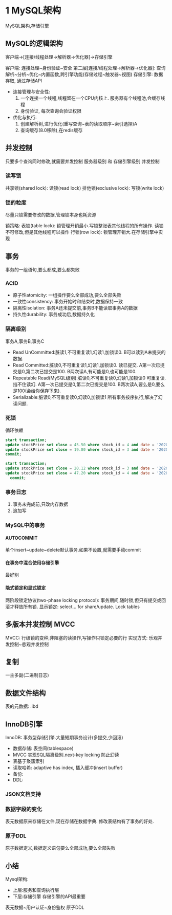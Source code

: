# 1 MySQL架构
MySQL架构,存储引擎
## MySQL的逻辑架构
客户端->[连接/线程处理->解析器->优化器]->存储引擎

客户端: 连接处理~身份验证~安全
第二层[连接/线程处理->解析器->优化器]: 查询解析~分析~优化~内置函数,跨引擎功能(存储过程~触发器~视图)
存储引擎: 数据存取, 通过存储API

- 连接管理与安全性: 
  1. 一个连接一个线程,线程留在一个CPU内核上. 服务器有个线程池,会缓存线程
  2. 身份验证, 每次查询会验证权限
- 优化与执行:
    1. 创建解析树,进行优化(重写查询~表的读取顺序~索引选择)A
    2. 查询缓存(8.0移除),在redis缓存

## 并发控制
只要多个查询同时修改,就需要并发控制
服务器级别 和 存储引擎级别 并发控制

### 读写锁
共享锁(shared lock): 读锁(read lock)
排他锁(exclusive lock): 写锁(write lock)

### 锁的粒度
尽量只锁需要修改的数据,管理锁本身也耗资源

锁策略:
表锁(table lock): 锁管理开销最小.写锁整张表其他线程的所有操作. 读锁不可修改,但是其他线程可以操作
行锁(row lock): 锁管理开销大.在存储引擎中实现

## 事务
事务的一组语句,要么都成,要么都失败
### ACID
- 原子性atomicity: 一组操作要么全部成功,要么全部失败
- 一致性consistency: 事务开始时和结束时,数据保持一致
- 隔离性isolation: 事务A还未提交前,事务B不能读取事务A的数据
- 持久性durability: 事务成功后,数据持久化

### 隔离级别
事务A,事务B,事务C
- Read UnCommitted:脏读1,不可重复读1,幻读1,加锁读0. 
  B可以读到A未提交的数据.
- Read Committed:脏读0,不可重复读1,幻读1,加锁读0. 
  读已提交. A第一次已提交是0,第二次已提交是100. B两次读A,有可能是0,也可能是100.
- Repeatable Read(MySQL级别):脏读0,不可重复读0,幻读1,加锁读0
  可重复读.挡不住读幻. A第一次已提交是0,第二次已提交是100. B两次读A,要么是0,要么是100(会给你保存下来).
- Serializable:脏读0,不可重复读0,幻读0,加锁读1  所有事务按序执行,解决了幻读问题.
### 死锁
循环依赖
```sql
start transaction;
update stockPrice set close = 45.50 where stock_id = 4 and date = '2020-05-01;'
update stockPrice set close = 19.80 where stock_id = 3 and date = '2020-05-02;'
commit;

start transaction;
update stockPrice set close = 20.12 where stock_id = 3 and date = '2020-05-02;'
update stockPrice set close = 47.20 where stock_id = 4 and date = '2020-05-01;'
  commit;
```
### 事务日志
1. 事务未完成前,只改内存数据
2. 追加写
### MySQL中的事务
#### AUTOCOMMIT
单个insert~update~delete默认事务.如果不设置,就需要手动commit

#### 在事务中混合使用存储引擎
最好别

#### 隐式锁定和显式锁定
两阶段锁定协议(two-phase locking protocol): 事务期间,随时锁,但只有提交或回滚才释放所有锁.
显示锁定: select... for share/update. Lock tables


## 多版本并发控制 MVCC
MVCC: 行级锁的变种,非阻塞的读操作,写操作只锁定必要的行
实现方式: 乐观并发控制~悲观并发控制

## 复制
一主多副(二进制日志)


## 数据文件结构
表的元数据: .ibd

## InnoDB引擎
InnoDB: 事务型存储引擎.大量短期事务设计(多提交,少回滚)
- 数据存储: 表空间(tablespace)
- MVCC 实现SQL隔离级别.next-key locking 防止幻读
- 表基于聚簇索引
- 读取哈希: adaptive has index, 插入缓冲(insert buffer)
- 备份:
- DDL:

### JSON文档支持

### 数据字段的变化
表元数据原来存储在文件,现在存储在数据字典. 修改表结构有了事务的好处.

### 原子DDL
原子数据定义,数据定义语句要么全部成功,要么全部失败

## 小结
Mysql架构:
- 上层:服务和查询执行层
- 下层:存储引擎
存储引擎的API最重要

表元数据~用户认证~身份鉴权
原子DDL

